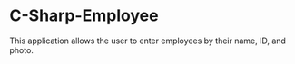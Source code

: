 # C-Sharp-Employee
This application allows the user to enter employees by their name, ID, and photo.
